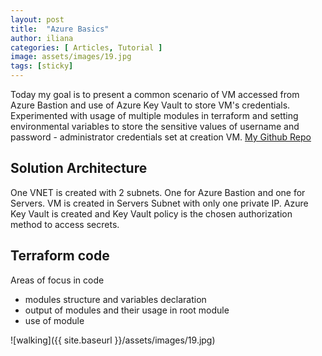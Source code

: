 ```yaml
---
layout: post
title:  "Azure Basics"
author: iliana
categories: [ Articles, Tutorial ]
image: assets/images/19.jpg
tags: [sticky]
---
```

Today my goal is to present a common scenario of VM accessed from Azure Bastion and use of Azure Key Vault to store VM's credentials. Experimented with usage of multiple modules in terraform and setting environmental variables to store the sensitive values of username and password - administrator credentials set at creation VM.
[My Github Repo](https://github.com/ilicloudy/azurebasics.git)

## Solution Architecture

One VNET is created with 2 subnets. One for Azure Bastion and one for Servers. VM is created in Servers Subnet with only one private IP. 
Azure Key Vault is created and Key Vault policy is the chosen authorization method to access secrets. 


## Terraform code
Areas of focus in code 
- modules structure and variables declaration
- output of modules and their usage in root module
- use of module



![walking]({{ site.baseurl }}/assets/images/19.jpg)

